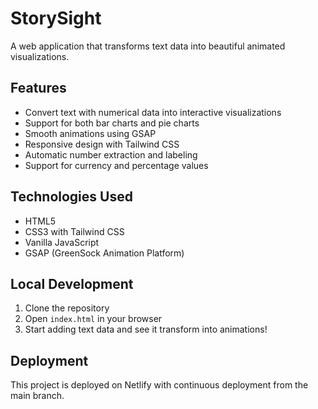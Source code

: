 # StorySight

A web application that transforms text data into beautiful animated visualizations.

## Features

- Convert text with numerical data into interactive visualizations
- Support for both bar charts and pie charts
- Smooth animations using GSAP
- Responsive design with Tailwind CSS
- Automatic number extraction and labeling
- Support for currency and percentage values

## Technologies Used

- HTML5
- CSS3 with Tailwind CSS
- Vanilla JavaScript
- GSAP (GreenSock Animation Platform)

## Local Development

1. Clone the repository
2. Open `index.html` in your browser
3. Start adding text data and see it transform into animations!

## Deployment

This project is deployed on Netlify with continuous deployment from the main branch.
